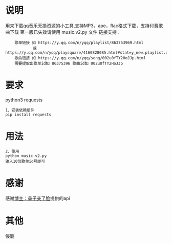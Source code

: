 # 说明
用来下载qq音乐无损资源的小工具,支持MP3，ape，flac格式下载，支持付费歌曲下载
第一版已失效请使用 music.v2.py 文件
链接支持：
```
    歌单链接 如 https://y.qq.com/n/yqq/playlist/863753969.html 
            或 https://y.qq.com/n/yqq/playsquare/4160828085.html#stat=y_new.playlist.dissnam
    歌曲链接 如 https://y.qq.com/n/yqq/song/002u0fTY2HoJJp.html
    需要提取出歌单id如 86375396 歌曲id如 002u0fTY2HoJJp
```
# 要求
python3
requests
```
1、安装依赖组件
pip install requests
```

# 用法
``` 
2、使用
python music.v2.py
输入10位歌单id号即可
```

# 感谢
感谢<a href='https://www.bzqll.com'>博主：鼻子亲了脸</a>提供的api

# 其他
侵删
